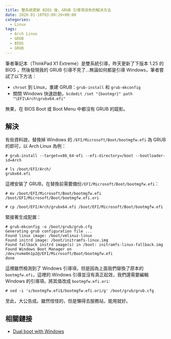 ```yaml
---
title: 雙系統更新 BIOS 後，GRUB 引導項消失的解決方法
date: 2020-01-10T03:09:29+00:00
categories:
  - Linux
tags:
  - Arch Linux
  - GRUB
  - BIOS
  - GRUB
---
```


筆者筆記本（ThinkPad X1 Extreme）是雙系統引導，昨天更新了下版本 1.25 的 BIOS ，然後發現我的 GRUB 引導不見了...無論如何都是引導 Windows，筆者嘗試了以下方法：

  * `chroot` 到 Linux，重建 GRUB：`grub-install` 和 `grub-mkconfig`
  * 關閉 Windows 快速啟動，`bcdedit /set "{bootmgr}" path "\EFI\Arch\grubx64.efi"`

無果，在 BIOS Boot 或 Boot Menu 中都沒有 GRUB 的蹤影。

<!--more-->

## 解決

有些資料說，替換掉 Windows 的 `/EFI/Microsoft/Boot/bootmgfw.efi` 為 GRUB 的即可，以 Arch Linux 為例：

```shell
# grub-install --target=x86_64-efi --efi-directory=/boot --bootloader-id=Arch

# ls /boot/EFI/Arch/
grubx64.efi
```

這裡安裝了 GRUB，在替換前需要備份`/EFI/Microsoft/Boot/bootmgfw.efi`：

```shell
# mv /boot/EFI/Microsoft/Boot/bootmgfw.efi /boot/EFI/Microsoft/Boot/bootmgfw.efi.ori

# cp /boot/EFI/Arch/grubx64.efi /boot/EFI/Microsoft/Boot/bootmgfw.efi
```

緊接著生成配置：

```shell
# grub-mkconfig -o /boot/grub/grub.cfg
Generating grub configuration file ...
Found linux image: /boot/vmlinuz-linux
Found initrd image: /boot/initramfs-linux.img
Found fallback initrd image(s) in /boot: initramfs-linux-fallback.img
Found Windows Boot Manager on /dev/nvme0n1p2@/EFI/Microsoft/Boot/bootmgfw.efi
done
```

這裡雖然檢測到了 Windows 引導項，但是因為上面我們替換了原本的 `bootmgfw.efi`，這裡的 Windows 引導並沒有真正起效，我們還需要編輯 Windows 的引導項，將其值改成 `bootmgfw.efi.ori`:

    # sed -i 's/bootmgfw.efi$/bootmgfw.efi.ori/g' /boot/grub/grub.cfg

至此，大公告成。雖然怪怪的，但是懶得去服務站，能用就好。

## 相關鏈接

  * [Dual boot with Windows][1]

 [1]: https://wiki.archlinux.org/index.php/Dual_boot_with_Windows
